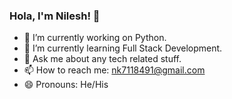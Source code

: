 ### Hola, I'm Nilesh! 👋



- 🔭 I’m currently working on Python.
- 🌱 I’m currently learning Full Stack Development.
- 💬 Ask me about any tech related stuff.
- 📫 How to reach me: nk7118491@gmail.com
- 😄 Pronouns: He/His

